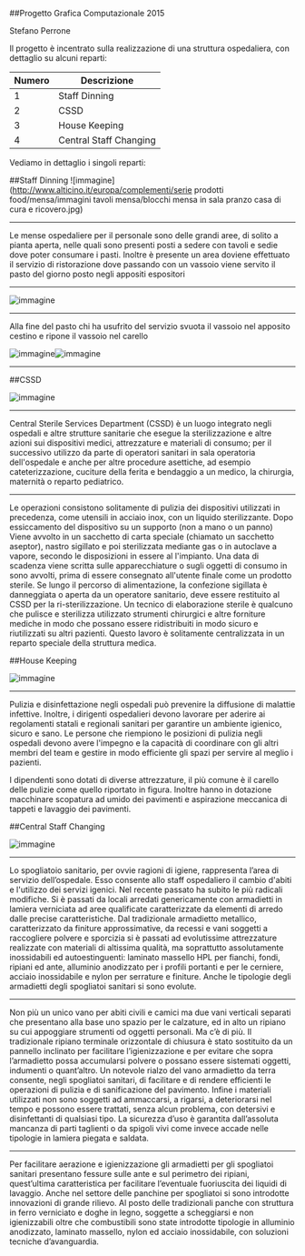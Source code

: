 ##Progetto Grafica Computazionale 2015 

Stefano Perrone

Il progetto è incentrato sulla realizzazione di una struttura ospedaliera, con dettaglio su alcuni reparti: 

| __Numero__ | __Descrizione__ |
| ------ | ------ |
| 1 | Staff Dinning |
| 2 | CSSD |
| 3 | House Keeping |
| 4 | Central Staff Changing |



Vediamo in dettaglio i singoli reparti:

##Staff Dinning
![immagine](http://www.alticino.it/europa/complementi/serie prodotti food/mensa/immagini tavoli mensa/blocchi mensa in sala pranzo casa di cura e ricovero.jpg)

------------------

Le mense ospedaliere per il personale sono delle grandi aree, di solito a pianta aperta, nelle quali sono presenti posti a sedere con tavoli e sedie dove poter consumare i pasti. Inoltre è presente un area doviene effettuato il servizio di ristorazione dove passando con un vassoio viene servito il pasto del giorno posto negli appositi espositori

------------------

![immagine](http://www.herrmann-grosskuechen.de/root/img/pool/hhlkr_referenzen/UKE_Mensa/1_Salatausgabe_gross.jpg)

------------------

Alla fine del pasto chi ha usufrito del servizio svuota il vassoio nel apposito cestino e ripone il vassoio nel carello

![immagine](http://img4.annuncicdn.it/40/fc/40fc872d644c6161dc91bfe3ded96215_orig.jpg)![immagine](http://www.tuttoscaffali.it/eshop/components/com_virtuemart/shop_image/product/svuota-vassoi_701.jpg)

------------------

##CSSD

![immagine](http://www.hsa.ie/eng/Image_Library/Hazard_Images/header-CSSD.jpg)

------------------

 Central Sterile Services Department (CSSD) è un luogo integrato negli ospedali e altre strutture sanitarie che esegue la sterilizzazione e altre azioni sui dispositivi medici, attrezzature e materiali di consumo; per il successivo utilizzo da parte di operatori sanitari in sala operatoria dell'ospedale e anche per altre procedure asettiche, ad esempio cateterizzazione, cuciture della ferita e bendaggio a un medico, la chirurgia, maternità o reparto pediatrico. 

------------------

 Le operazioni consistono solitamente di pulizia dei dispositivi utilizzati in precedenza, come utensili in acciaio inox, con un liquido sterilizzante. Dopo essiccamento del dispositivo su un supporto (non a mano o un panno) Viene avvolto in un sacchetto di carta speciale (chiamato un sacchetto aseptor), nastro sigillato e poi sterilizzata mediante gas o in autoclave a vapore, secondo le disposizioni in essere al l'impianto. Una data di scadenza viene scritta sulle apparecchiature o sugli oggetti di consumo in sono avvolti, prima di essere consegnato all'utente finale come un prodotto sterile. Se lungo il percorso di alimentazione, la confezione sigillata è danneggiata o aperta da un operatore sanitario, deve essere restituito al CSSD per la ri-sterilizzazione. Un tecnico di elaborazione sterile è qualcuno che pulisce e sterilizza utilizzato strumenti chirurgici e altre forniture mediche in modo che possano essere ridistribuiti in modo sicuro e riutilizzati su altri pazienti. Questo lavoro è solitamente centralizzata in un reparto speciale della struttura medica.

##House Keeping

![immagine](https://www.osha.gov/SLTC/etools/hospital/housekeeping/images/utility.jpg)

------------------

Pulizia e disinfettazione negli ospedali può prevenire la diffusione di malattie infettive. Inoltre, i dirigenti ospedalieri devono lavorare per aderire ai regolamenti statali e regionali sanitari per garantire un ambiente igienico, sicuro e sano. Le persone che riempiono le posizioni di pulizia negli ospedali devono avere l'impegno e la capacità di coordinare con gli altri membri del team e gestire in modo efficiente gli spazi per servire al meglio i pazienti.

I dipendenti sono dotati di diverse attrezzature, il più comune è il carello delle pulizie come quello riportato in figura. Inoltre hanno in dotazione macchinare scopatura ad umido dei pavimenti e aspirazione meccanica di tappeti e lavaggio dei pavimenti. 

##Central Staff Changing

![immagine](http://www.patentverwag.com/images/niguarda_1.jpg)

------------------

Lo spogliatoio sanitario, per ovvie ragioni di igiene, rappresenta l’area di servizio dell’ospedale. Esso consente allo staff ospedaliero il cambio d'abiti e l'utilizzo dei servizi igenici. Nel recente passato ha subito le più radicali modifiche. 
Si è passati da locali arredati genericamente con armadietti in lamiera verniciata ad aree qualificate caratterizzate da elementi di arredo dalle precise caratteristiche. Dal tradizionale armadietto metallico, caratterizzato da finiture approssimative, da recessi e vani soggetti a raccogliere polvere e sporcizia si è passati ad evolutissime attrezzature realizzate con materiali di altissima qualità, ma soprattutto assolutamente inossidabili ed autoestinguenti: laminato massello HPL per fianchi, fondi, ripiani ed ante, alluminio anodizzato per i profili portanti e per le cerniere, acciaio inossidabile e nylon per serrature e finiture.
Anche le tipologie degli armadietti degli spogliatoi sanitari si sono evolute. 

------------------

Non più un unico vano per abiti civili e camici ma due vani verticali separati che presentano alla base uno spazio per le calzature, ed in alto un ripiano su cui appoggiare strumenti od oggetti personali.
Ma c’è di più. Il tradizionale ripiano terminale orizzontale di chiusura è stato sostituito da un pannello inclinato per facilitare l’igienizzazione e per evitare che sopra l’armadietto possa accumularsi polvere o possano essere sistemati oggetti, indumenti o quant’altro.
Un notevole rialzo del vano armadietto da terra consente, negli spogliatoi sanitari, di facilitare e di rendere efficienti le operazioni di pulizia e di sanificazione del pavimento.
Infine i materiali utilizzati non sono soggetti ad ammaccarsi, a rigarsi, a deteriorarsi nel tempo e possono essere trattati, senza alcun problema, con detersivi e disinfettanti di qualsiasi tipo.
La sicurezza d’uso è garantita dall’assoluta mancanza di parti taglienti o da spigoli vivi come invece accade nelle tipologie in lamiera piegata e saldata.

------------------

Per facilitare aerazione e igienizzazione gli armadietti per gli spogliatoi sanitari presentano fessure sulle ante e sul perimetro dei ripiani, quest’ultima caratteristica per facilitare l’eventuale fuoriuscita dei liquidi di lavaggio.
Anche nel settore delle panchine per spogliatoi si sono introdotte innovazioni di grande rilievo. Al posto delle tradizionali panche con struttura in ferro verniciato e doghe in legno, soggette a scheggiarsi e non igienizzabili oltre che combustibili sono state introdotte tipologie in alluminio anodizzato, laminato massello, nylon ed acciaio inossidabile, con soluzioni tecniche d’avanguardia.







